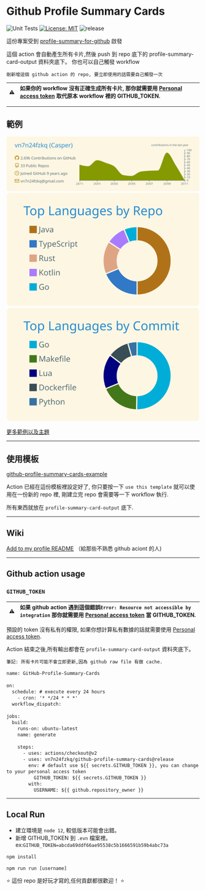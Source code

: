 # Github Profile Summary Cards

![Unit Tests](https://github.com/vn7n24fzkq/github-profile-summary-cards/workflows/Unit%20Tests/badge.svg)
[![License: MIT](https://img.shields.io/badge/License-MIT-yellow.svg)](https://github.com/vn7n24fzkq/github-profile-summary-cards/blob/master/LICENSE)
![release](https://img.shields.io/github/v/release/vn7n24fzkq/github-profile-summary-cards.svg)

這份專案受到 [profile-summary-for-github](https://github.com/tipsy/profile-summary-for-github) 啟發

這個 action 會自動產生所有卡片,然後 push 到 repo 底下的 profile-summary-card-output 資料夾底下。
你也可以自己觸發 workflow

`剛新增這個 github action 的 repo, 要立即使用的話需要自己觸發一次`

| :warning: | 如果你的 workflow 沒有正確生成所有卡片, 那你就需要用 [Personal access token](https://docs.github.com/en/actions/configuring-and-managing-workflows/creating-and-storing-encrypted-secrets) 取代原本 workflow 裡的 GITHUB_TOKEN. |
| :-------: | :------------------------------------------------------------------------------------------------------------------------------------------------------------------------------------------------------------------------------ |


---

## 範例

![](https://raw.githubusercontent.com/vn7n24fzkq/vn7n24fzkq/master/profile-summary-card-output/solarized/0-profile-details.svg)
![](https://raw.githubusercontent.com/vn7n24fzkq/vn7n24fzkq/master/profile-summary-card-output/solarized/1-repos-per-language.svg)
![](https://raw.githubusercontent.com/vn7n24fzkq/vn7n24fzkq/master/profile-summary-card-output/solarized/2-most-commit-language.svg)

[更多範例以及主題](https://github.com/vn7n24fzkq/github-profile-summary-cards-example/tree/master/profile-summary-card-output)

---

## 使用模板

[github-profile-summary-cards-example](https://github.com/vn7n24fzkq/github-profile-summary-cards-example)

Action 已經在這份模板裡設定好了, 你只要按一下 `use this template` 就可以使用在一份新的 repo 裡, 剛建立完 repo 會需要等一下 workflow 執行.

所有東西就放在 `profile-summary-card-output` 底下.

---

## Wiki

[Add to my profile README](https://github.com/vn7n24fzkq/github-profile-summary-cards/wiki/Add-to-my-profile-README) （給那些不熟悉 github aciont 的人)

---

## Github action usage

### `GITHUB_TOKEN`

| :warning: | 如果 github action 遇到這個錯誤`Error: Resource not accessible by integration` 那你就需要用 [Personal access token](https://docs.github.com/en/actions/configuring-and-managing-workflows/creating-and-storing-encrypted-secrets) 當 GITHUB_TOKEN. |
| :-------: | :------------------------------------------------------------------------------------------------------------------------------------------------------------------------------------------------------------------------------------------------- |


預設的 token 沒有私有的權限, 如果你想計算私有數據的話就需要使用 [Personal access token](https://docs.github.com/en/actions/configuring-and-managing-workflows/creating-and-storing-encrypted-secrets).

Action 結束之後,所有輸出都會在 `profile-summary-card-output` 資料夾底下。

`筆記: 所有卡片可能不會立即更新,因為 github raw file 有做 cache.`

```ymal
name: GitHub-Profile-Summary-Cards

on:
  schedule: # execute every 24 hours
    - cron: '* */24 * * *'
  workflow_dispatch:

jobs:
  build:
    runs-on: ubuntu-latest
    name: generate

    steps:
      - uses: actions/checkout@v2
      - uses: vn7n24fzkq/github-profile-summary-cards@release
        env: # default use ${{ secrets.GITHUB_TOKEN }}, you can change to your personal access token
          GITHUB_TOKEN: ${{ secrets.GITHUB_TOKEN }}
        with:
          USERNAME: ${{ github.repository_owner }}
```

---

## Local Run

- 建立環境是 `node 12`, 較低版本可能會出錯。
- 新增 GITHUB_TOKEN 到 `.evn` 檔案裡。 ex:`GITHUB_TOKEN=abcda69ddf66ae95538c5b1666591b59b4abc73a`

```
npm install
```

```
npm run run [username]
```

:star: 這份 repo 是好玩才寫的,任何貢獻都很歡迎！ :star:
